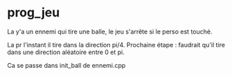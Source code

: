 # prog_jeu



La y'a un ennemi qui tire une balle, le jeu s'arrête si le perso est touché.

La pr l'instant il tire dans la direction pi/4. Prochaine étape : faudrait qu'il tire dans une direction aléatoire entre 0 et pi.

Ca se passe dans init_ball de ennemi.cpp
